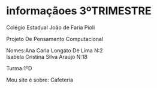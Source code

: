 # informaçãoes 3ºTRIMESTRE
Colégio Estadual João de Faria Pioli

Projeto De Pensamento Computacional

Nomes:Ana Carla Longato De Lima N:2  
      Isabela Cristina Silva Araújo N:18   
      
Turma:1ºD

Meu site é sobre: Cafeteria

